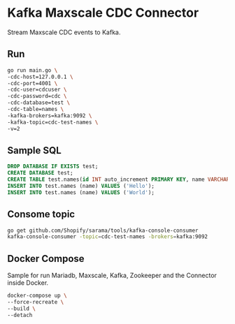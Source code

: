 # Kafka Maxscale CDC Connector

Stream Maxscale CDC events to Kafka.

## Run

```bash
go run main.go \
-cdc-host=127.0.0.1 \
-cdc-port=4001 \
-cdc-user=cdcuser \
-cdc-password=cdc \
-cdc-database=test \
-cdc-table=names \
-kafka-brokers=kafka:9092 \
-kafka-topic=cdc-test-names \
-v=2
```

## Sample SQL

```sql
DROP DATABASE IF EXISTS test;
CREATE DATABASE test;
CREATE TABLE test.names(id INT auto_increment PRIMARY KEY, name VARCHAR(20));
INSERT INTO test.names (name) VALUES ('Hello');
INSERT INTO test.names (name) VALUES ('World');
```

## Consome topic

```bash
go get github.com/Shopify/sarama/tools/kafka-console-consumer
kafka-console-consumer -topic=cdc-test-names -brokers=kafka:9092
```

## Docker Compose

Sample for run Mariadb, Maxscale, Kafka, Zookeeper and the Connector inside Docker. 

```bash
docker-compose up \
--force-recreate \
--build \
--detach
```

